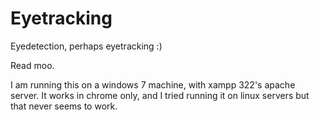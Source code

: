# Eyetracking
Eyedetection, perhaps eyetracking :) 

Read moo.

I am running this on a windows 7 machine, with xampp 322's apache server.
It works in chrome only, and I tried running it on linux servers but that never seems to work.


